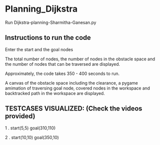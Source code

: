 # Planning_Dijkstra

Run Dijkstra-planning-Sharmitha-Ganesan.py  

## Instructions to run the code 

Enter the start and the goal nodes  

The total number of nodes, the number of nodes in the obstacle space and the number of nodes that can be traversed are displayed. 

Approximately, the code takes 350 - 400 seconds to run.  

A canvas of the obstacle space including the clearance, a pygame amimation of traversing goal node, covered nodes in the workspace
and backtracked path in the workspace are displayed.


## TESTCASES VISUALIZED: (Check the videos provided)  

1 . start(5,5) goal(310,110)  

2 . start(10,10) goal(350,10) 
